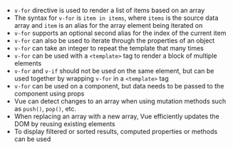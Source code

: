 - `v-for` directive is used to render a list of items based on an array
- The syntax for `v-for` is `item in items`, where `items` is the source data array and `item` is an alias for the array element being iterated on
- `v-for` supports an optional second alias for the index of the current item
- `v-for` can also be used to iterate through the properties of an object
- `v-for` can take an integer to repeat the template that many times
- `v-for` can be used with a `<template>` tag to render a block of multiple elements
- `v-for` and `v-if` should not be used on the same element, but can be used together by wrapping `v-for` in a `<template>` tag
- `v-for` can be used on a component, but data needs to be passed to the component using props
- Vue can detect changes to an array when using mutation methods such as `push()`, `pop()`, etc.
- When replacing an array with a new array, Vue efficiently updates the DOM by reusing existing elements
- To display filtered or sorted results, computed properties or methods can be used